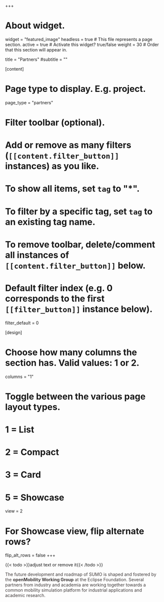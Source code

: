+++
# About widget.
widget = "featured_image"
headless = true  # This file represents a page section.
active = true  # Activate this widget? true/false
weight = 30  # Order that this section will appear in.

title = "Partners"
#subtitle = ""

[content]
  # Page type to display. E.g. project.
  page_type = "partners"
  
  # Filter toolbar (optional).
  # Add or remove as many filters (`[[content.filter_button]]` instances) as you like.
  # To show all items, set `tag` to "*".
  # To filter by a specific tag, set `tag` to an existing tag name.
  # To remove toolbar, delete/comment all instances of `[[content.filter_button]]` below.
  
  # Default filter index (e.g. 0 corresponds to the first `[[filter_button]]` instance below).
  filter_default = 0

[design]
  # Choose how many columns the section has. Valid values: 1 or 2.
  columns = "1"

  # Toggle between the various page layout types.
  #   1 = List
  #   2 = Compact
  #   3 = Card
  #   5 = Showcase
  view = 2

  # For Showcase view, flip alternate rows?
  flip_alt_rows = false
+++

{{< todo >}}adjust text or remove it{{< /todo >}}

<div class="col-md-9" style="color: #403b3b;margin-bottom:1em;">
  The future development and roadmap of SUMO is shaped and fostered by the <b>openMobility Working Group</b> at the Eclipse Foundation. 
    Several partners from industry and academia are working together towards a common mobility simulation platform for industrial applications and academic research.
</div>